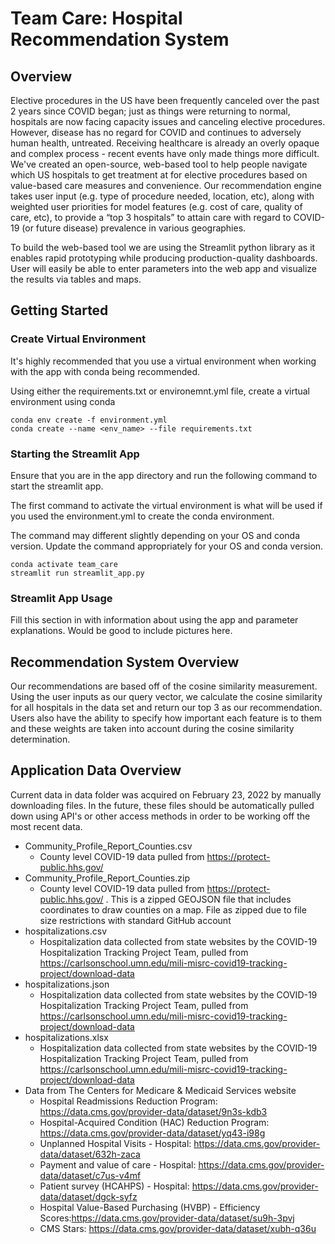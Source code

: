 # Team Care: Hospital Recommendation System
## Overview
Elective procedures in the US have been frequently canceled over the past 2 years since COVID began; just as things were returning to normal, hospitals are now facing capacity issues and canceling elective procedures. 
However, disease has no regard for COVID and continues to adversely human health, untreated. 
Receiving healthcare is already an overly opaque and complex process - recent events have only made things more difficult. 
We've created an open-source, web-based tool to help people navigate which US hospitals to get treatment at for elective procedures based on value-based care measures and convenience. 
Our recommendation engine takes user input (e.g. type of procedure needed, location, etc), along with weighted user priorities for model features (e.g. cost of care, quality of care, etc), to provide a “top 3 hospitals” to attain care with regard to COVID-19 (or future disease) prevalence in various geographies.

To build the web-based tool we are using the Streamlit python library as it enables rapid prototyping while producing production-quality dashboards. User will easily be able to enter parameters into the web app and visualize the results via tables and maps.
## Getting Started
### Create Virtual Environment
It's highly recommended that you use a virtual environment when working with the app with conda being recommended.

Using either the requirements.txt or environemnt.yml file, create a virtual environment using conda
```commandline
conda env create -f environment.yml
conda create --name <env_name> --file requirements.txt
```
### Starting the Streamlit App
Ensure that you are in the app directory and run the following command to start the streamlit app.

The first command to activate the virtual environment is what will be used if you used the environment.yml to create the conda environment.

The command may different slightly depending on your OS and conda version. Update the command appropriately for your OS and conda version.
```commandline
conda activate team_care
streamlit run streamlit_app.py
```
### Streamlit App Usage
Fill this section in with information about using the app and parameter explanations. Would be good to include pictures here.
## Recommendation System Overview
Our recommendations are based off of the cosine similarity measurement. 
Using the user inputs as our query vector, we calculate the cosine similarity for all hospitals in the data set and return our top 3 as our recommendation.
Users also have the ability to specify how important each feature is to them and these weights are taken into account during the cosine similarity determination.
## Application Data Overview
Current data in data folder was acquired on February 23, 2022 by manually downloading files. In the future, these files should be automatically pulled down using API's or other access methods in order to be working off the most recent data.
* Community_Profile_Report_Counties.csv
    * County level COVID-19 data pulled from https://protect-public.hhs.gov/
* Community_Profile_Report_Counties.zip
    * County level COVID-19 data pulled from https://protect-public.hhs.gov/ . This is a zipped GEOJSON file that includes coordinates to draw counties on a map. File as zipped due to file size restrictions with standard GitHub account
* hospitalizations.csv
    * Hospitalization data collected from state websites by the COVID-19 Hospitalization Tracking Project Team, pulled from https://carlsonschool.umn.edu/mili-misrc-covid19-tracking-project/download-data
* hospitalizations.json
    * Hospitalization data collected from state websites by the COVID-19 Hospitalization Tracking Project Team, pulled from https://carlsonschool.umn.edu/mili-misrc-covid19-tracking-project/download-data
* hospitalizations.xlsx
    * Hospitalization data collected from state websites by the COVID-19 Hospitalization Tracking Project Team, pulled from https://carlsonschool.umn.edu/mili-misrc-covid19-tracking-project/download-data
* Data from The Centers for Medicare & Medicaid Services website
    * Hospital Readmissions Reduction Program: https://data.cms.gov/provider-data/dataset/9n3s-kdb3
    * Hospital-Acquired Condition (HAC) Reduction Program: https://data.cms.gov/provider-data/dataset/yq43-i98g
    * Unplanned Hospital Visits - Hospital: https://data.cms.gov/provider-data/dataset/632h-zaca
    * Payment and value of care - Hospital: https://data.cms.gov/provider-data/dataset/c7us-v4mf
    * Patient survey (HCAHPS) - Hospital: https://data.cms.gov/provider-data/dataset/dgck-syfz
    * Hospital Value-Based Purchasing (HVBP) - Efficiency Scores:https://data.cms.gov/provider-data/dataset/su9h-3pvj
    * CMS Stars: https://data.cms.gov/provider-data/dataset/xubh-q36u
